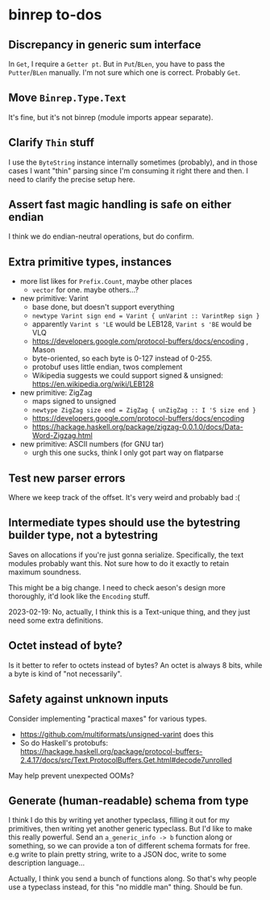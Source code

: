 # binrep to-dos
## Discrepancy in generic sum interface
In `Get`, I require a `Getter pt`. But in `Put`/`BLen`, you have to pass the
`Putter`/`BLen` manually. I'm not sure which one is correct. Probably `Get`.

## Move `Binrep.Type.Text`
It's fine, but it's not binrep (module imports appear separate).

## Clarify `Thin` stuff
I use the `ByteString` instance internally sometimes (probably), and in those
cases I want "thin" parsing since I'm consuming it right there and then. I need
to clarify the precise setup here.

## Assert fast magic handling is safe on either endian
I think we do endian-neutral operations, but do confirm.

## Extra primitive types, instances
* more list likes for `Prefix.Count`, maybe other places
  * `vector` for one. maybe others...?
* new primitive: Varint
  * base done, but doesn't support everything
  * `newtype Varint sign end = Varint { unVarint :: VarintRep sign }`
  * apparently `Varint s 'LE` would be LEB128, `Varint s 'BE` would be VLQ
  * https://developers.google.com/protocol-buffers/docs/encoding , Mason
  * byte-oriented, so each byte is 0-127 instead of 0-255.
  * protobuf uses little endian, twos complement
  * Wikipedia suggests we could support signed & unsigned:
    https://en.wikipedia.org/wiki/LEB128
* new primitive: ZigZag
  * maps signed to unsigned
  * `newtype ZigZag size end = ZigZag { unZigZag :: I 'S size end }`
  * https://developers.google.com/protocol-buffers/docs/encoding
  * https://hackage.haskell.org/package/zigzag-0.0.1.0/docs/Data-Word-Zigzag.html
* new primitive: ASCII numbers (for GNU tar)
  * urgh this one sucks, think I only got part way on flatparse

## Test new parser errors
Where we keep track of the offset. It's very weird and probably bad :(

## Intermediate types should use the bytestring builder type, not a bytestring
Saves on allocations if you're just gonna serialize. Specifically, the text
modules probably want this. Not sure how to do it exactly to retain maximum
soundness.

This might be a big change. I need to check aeson's design more thoroughly, it'd
look like the `Encoding` stuff.

2023-02-19: No, actually, I think this is a Text-unique thing, and they just
need some extra definitions.

## Octet instead of byte?
Is it better to refer to octets instead of bytes? An octet is always 8 bits,
while a byte is kind of "not necessarily".

## Safety against unknown inputs
Consider implementing "practical maxes" for various types.

  * https://github.com/multiformats/unsigned-varint does this
  * So do Haskell's protobufs:
    https://hackage.haskell.org/package/protocol-buffers-2.4.17/docs/src/Text.ProtocolBuffers.Get.html#decode7unrolled

May help prevent unexpected OOMs?

## Generate (human-readable) schema from type
I think I do this by writing yet another typeclass, filling it out for my
primitives, then writing yet another generic typeclass. But I'd like to make
this really powerful. Send an `a_generic_info -> b` function along or something,
so we can provide a ton of different schema formats for free. e.g write to plain
pretty string, write to a JSON doc, write to some description language...

Actually, I think you send a bunch of functions along. So that's why people use
a typeclass instead, for this "no middle man" thing. Should be fun.
